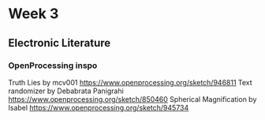 # Week 3

## Electronic Literature
### OpenProcessing inspo
Truth Lies by mcv001 https://www.openprocessing.org/sketch/946811
Text randomizer by Debabrata Panigrahi https://www.openprocessing.org/sketch/850460
Spherical Magnification by Isabel https://www.openprocessing.org/sketch/945734
